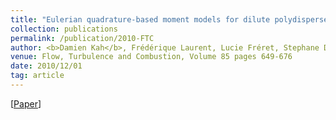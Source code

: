 ```yaml
---
title: "Eulerian quadrature-based moment models for dilute polydisperse evaporating sprays"
collection: publications
permalink: /publication/2010-FTC
author: <b>Damien Kah</b>, Frédérique Laurent, Lucie Fréret, Stephane De Chaisemartin, Rodney O Fox, Julien Reveillon, Marc Massot
venue: Flow, Turbulence and Combustion, Volume 85 pages 649-676
date: 2010/12/01
tag: article
---
```


[[Paper](https://rd.springer.com/article/10.1007/s10494-010-9286-z)]
<br>
<br>

